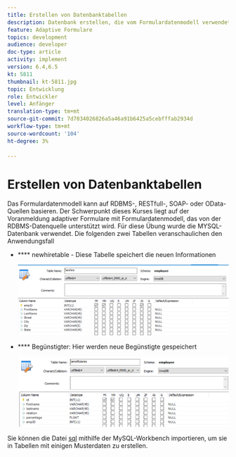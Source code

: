 ```yaml
---
title: Erstellen von Datenbanktabellen
description: Datenbank erstellen, die vom Formulardatenmodell verwendet wird
feature: Adaptive Formulare
topics: development
audience: developer
doc-type: article
activity: implement
version: 6.4,6.5
kt: 5811
thumbnail: kt-5811.jpg
topic: Entwicklung
role: Entwickler
level: Anfänger
translation-type: tm+mt
source-git-commit: 7d7034026826a5a46a91b6425a5cebfffab2934d
workflow-type: tm+mt
source-wordcount: '104'
ht-degree: 3%

---
```



# Erstellen von Datenbanktabellen

Das Formulardatenmodell kann auf RDBMS-, RESTfull-, SOAP- oder OData-Quellen basieren. Der Schwerpunkt dieses Kurses liegt auf der Voranmeldung adaptiver Formulare mit Formulardatenmodell, das von der RDBMS-Datenquelle unterstützt wird. Für diese Übung wurde die MYSQL-Datenbank verwendet. Die folgenden zwei Tabellen veranschaulichen den Anwendungsfall

* **** newhiretable - Diese Tabelle speichert die neuen Informationen

   ![newhire](assets/newhire-table.png)


* **** Begünstigter: Hier werden neue Begünstigte gespeichert

   ![Begünstigte](assets/beneficiaries-table.png)

Sie können die Datei [sql](assets/db-schema.sql) mithilfe der MySQL-Workbench importieren, um sie in Tabellen mit einigen Musterdaten zu erstellen.